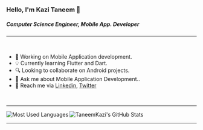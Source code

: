 ### Hello, I'm Kazi Taneem 👋

##### Computer Science Engineer, Mobile App. Developer

---


<br />

- 🧩  Working on Mobile Application development.
- 💡  Currently learning Flutter and Dart.
- 🔍  Looking to collaborate on Android projects.
- 💬  Ask me about Mobile Application Development..
- 📮  Reach me via [Linkedin](http://www.linkedin.com/in/kazitaneem), [Twitter](https://twitter.com/TaneemUl)

<br />

---

<img align="left" alt="Most Used Languages" src="https://github-readme-stats.vercel.app/api/top-langs/?username=TaneemKazi&theme=tokyonight" />



<img aligh="right" alt="TaneemKazi's GitHub Stats" src="https://github-readme-stats.vercel.app/api?username=TaneemKazi&show_icons=true&theme=tokyonight" />
<br />

---

<br />
